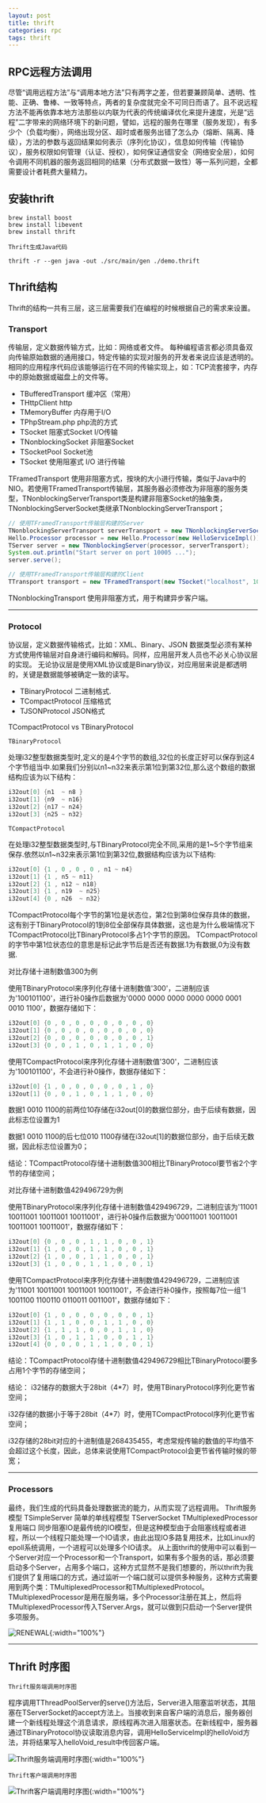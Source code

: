 ```yaml
---
layout: post
title: thrift
categories: rpc
tags: thrift
---
```


## RPC远程方法调用

尽管“调用远程方法”与“调用本地方法”只有两字之差，但若要兼顾简单、透明、性能、正确、鲁棒、一致等特点，两者的复杂度就完全不可同日而语了。且不说远程方法不能再依靠本地方法那些以内联为代表的传统编译优化来提升速度，光是“远程”二字带来的网络环境下的新问题，譬如，远程的服务在哪里（服务发现），有多少个（负载均衡），网络出现分区、超时或者服务出错了怎么办（熔断、隔离、降级），方法的参数与返回结果如何表示（序列化协议），信息如何传输（传输协议），服务权限如何管理（认证、授权），如何保证通信安全（网络安全层），如何令调用不同机器的服务返回相同的结果（分布式数据一致性）等一系列问题，全都需要设计者耗费大量精力。

## 安装thrift

```shell
brew install boost
brew install libevent
brew install thrift
```

`Thrift生成Java代码`
```shell
thrift -r --gen java -out ./src/main/gen ./demo.thrift
```

## Thrift结构

Thrift的结构一共有三层，这三层需要我们在编程的时候根据自己的需求来设置。

### Transport

传输层，定义数据传输方式，比如：网络或者文件。
每种编程语言都必须具备双向传输原始数据的通用接口，特定传输的实现对服务的开发者来说应该是透明的。
相同的应用程序代码应该能够运行在不同的传输实现上，如：TCP流套接字，内存中的原始数据或磁盘上的文件等。

- TBufferedTransport     缓冲区（常用）
- THttpClient            http
- TMemoryBuffer          内存用于I/O
- TPhpStream.php         php流的方式
- TSocket                阻塞式Socket I/O传输
- TNonblockingSocket     非阻塞Socket
- TSocketPool            Socket池
- TSocket                使用阻塞式 I/O 进行传输

TFramedTransport 使用非阻塞方式，按块的大小进行传输，类似于Java中的NIO。若使用TFramedTransport传输层，其服务器必须修改为非阻塞的服务类型，TNonblockingServerTransport类是构建非阻塞Socket的抽象类，TNonblockingServerSocket类继承TNonblockingServerTransport；

```java
// 使用TFramedTransport传输层构建的Server
TNonblockingServerTransport serverTransport = new TNonblockingServerSocket(10005);
Hello.Processor processor = new Hello.Processor(new HelloServiceImpl());
TServer server = new TNonblockingServer(processor, serverTransport);
System.out.println("Start server on port 10005 ...");
server.serve();

// 使用TFramedTransport传输层构建的Client
TTransport transport = new TFramedTransport(new TSocket("localhost", 10005));
```

TNonblockingTransport 使用非阻塞方式，用于构建异步客户端。

---

### Protocol

协议层，定义数据传输格式，比如：XML、Binary、JSON
数据类型必须有某种方式使用传输层对自身进行编码和解码。同样，应用层开发人员也不必关心协议层的实现。
无论协议层是使用XML协议或是Binary协议，对应用层来说是都透明的，关键是数据能够被确定一致的读写。
- TBinaryProtocol        二进制格式.
- TCompactProtocol       压缩格式
- TJSONProtocol          JSON格式

TCompactProtocol vs TBinaryProtocol

`TBinaryProtocol`

处理i32整型数据类型时,定义的是4个字节的数组,32位的长度正好可以保存到这4个字节组当中.如果我们分别以n1~n32来表示第1位到第32位,那么这个数组的数据结构应该为以下结构：
```c
i32out[0] {n1  ~ n8 }
i32out[1] {n9  ~ n16}
i32out[2] {n17 ~ n24}
i32out[3] {n25 ~ n32}
```

`TCompactProtocol`

在处理i32整型数据类型时,与TBinaryProtocol完全不同,采用的是1~5个字节组来保存.依然以n1~n32来表示第1位到第32位,数据结构应该为以下结构:
```c
i32out[0] {1 , 0 , 0 , 0 , n1 ~ n4}
i32out[1] {1 , n5 ~ n11}
i32out[2] {1 , n12 ~ n18}
i32out[3] {1 , n19  ~ n25}
i32out[4] {0 , n26  ~ n32}
```
TCompactProtocol每个字节的第1位是状态位，第2位到第8位保存具体的数据，这有别于TBinaryProtocol的1到8位全部保存具体数据，这也是为什么极端情况下TCompactProtocol比TBinaryProtocol多占1个字节的原因。
TCompactProtocol的字节中第1位状态位的意思是标记此字节后是否还有数据.1为有数据,0为没有数据.

对比存储十进制数值300为例

使用TBinaryProtocol来序列化存储十进制数值'300'，二进制应该为'100101100'，进行补0操作后数据为'0000 0000 0000 0000 0000 0001 0010 1100'，数据存储如下：
```c
i32out[0] {0 , 0 , 0 , 0 , 0 , 0 , 0 , 0}
i32out[1] {0 , 0 , 0 , 0 , 0 , 0 , 0 , 0}
i32out[2] {0 , 0 , 0 , 0 , 0 , 0 , 0 , 1}
i32out[3] {0 , 0 , 1 , 0 , 1 , 1 , 0 , 0}
```
使用TCompactProtocol来序列化存储十进制数值'300'，二进制应该为'100101100'，不会进行补0操作，数据存储如下：
```c
i32out[0] {1 , 0 , 0 , 0 , 0 , 0 , 1 , 0}
i32out[1] {0 , 0 , 1 , 0 , 1 , 1 , 0 , 0}
```
数据1 0010 1100的前两位10存储在i32out[0]的数据位部分，由于后续有数据，因此标志位设置为1

数据1 0010 1100的后七位010 1100存储在i32out[1]的数据位部分，由于后续无数据，因此标志位设置为0；

结论：TCompactProtocol存储十进制数值300相比TBinaryProtocol要节省2个字节的存储空间；

对比存储十进制数值429496729为例

使用TBinaryProtocol来序列化存储十进制数值429496729，二进制应该为'11001 10011001 10011001 10011001'，进行补0操作后数据为'00011001 10011001 10011001 10011001'，数据存储如下：
```c
i32out[0] {0 , 0 , 0 , 1 , 1 , 0 , 0 , 1}
i32out[1] {1 , 0 , 0 , 1 , 1 , 0 , 0 , 1}
i32out[2] {1 , 0 , 0 , 1 , 1 , 0 , 0 , 1}
i32out[3] {1 , 0 , 0 , 1 , 1 , 0 , 0 , 1}
```
使用TCompactProtocol来序列化存储十进制数值429496729，二进制应该为'11001 10011001 10011001 10011001'，不会进行补0操作，按照每7位一组'1 1001100 1100110 0110011 0011001'，数据存储如下：
```c
i32out[0] {1 , 0 , 0 , 0 , 0 , 0 , 0 , 1}
i32out[1] {1 , 1 , 0 , 0 , 1 , 1 , 0 , 0}
i32out[2] {1 , 1 , 1 , 0 , 0 , 1 , 1 , 0}
i32out[3] {1 , 0 , 1 , 1 , 0 , 0 , 1 , 1}
i32out[4] {0 , 0 , 0 , 1 , 1 , 0 , 0 , 1}
```
结论：TCompactProtocol存储十进制数值429496729相比TBinaryProtocol要多占用1个字节的存储空间；

结论：
i32储存的数据大于28bit（4*7）时，使用TBinaryProtocol序列化更节省空间；

i32存储的数据小于等于28bit（4*7）时，使用TCompactProtocol序列化更节省空间；

i32存储的28bit对应的十进制值是268435455，考虑常规传输的数值的平均值不会超过这个长度，因此，总体来说使用TCompactProtocol会更节省传输时候的带宽；

---

### Processors

最终，我们生成的代码具备处理数据流的能力，从而实现了远程调用。
Thrift服务模型
TSimpleServer  简单的单线程模型
TServerSocket
TMultiplexedProcessor复用端口
同步阻塞IO是最传统的IO模型，但是这种模型由于会阻塞线程或者进程，所以一个线程只能处理一个IO请求，由此出现IO多路复用技术，比如Linux的epoll系统调用，一个进程可以处理多个IO请求。
从上面thrift的使用中可以看到一个Server对应一个Processor和一个Transport，如果有多个服务的话，那必须要启动多个Server，占用多个端口，这种方式显然不是我们想要的，所以thrift为我们提供了复用端口的方式，通过监听一个端口就可以提供多种服务，这种方式需要用到两个类：TMultiplexedProcessor和TMultiplexedProtocol。TMultiplexedProcessor是用在服务端，多个Processor注册在其上，然后将TMultiplexedProcessor传入TServer.Args，就可以做到只启动一个Server提供多项服务。

![RENEWAL](/assets/img/660c191f-cb3c-4468-9a98-4cb399317fd0.png){:width="100%"}

---

## Thrift 时序图

`Thrift服务端调用时序图`

程序调用TThreadPoolServer的serve()方法后，Server进入阻塞监听状态，其阻塞在TServerSocket的accept方法上。当接收到来自客户端的消息后，服务器创建一个新线程处理这个消息请求，原线程再次进入阻塞状态。在新线程中，服务器通过TBinaryProtocol协议读取消息内容，调用HelloServiceImpl的helloVoid方法，并将结果写入helloVoid_result中传回客户端。

![Thrift服务端调用时序图](/assets/img/b73eb093-f236-4904-9587-36945347f047.png){:width="100%"}

`Thrift客户端调用时序图`

![Thrift客户端调用时序图](/assets/img/06864ce5-1b36-482a-9460-65ddd1c2e41d.png){:width="100%"}


